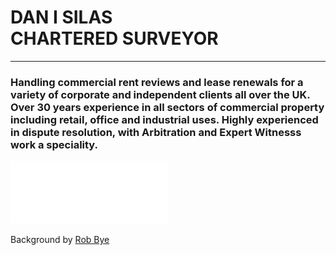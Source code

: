# DAN I SILAS<br>CHARTERED SURVEYOR

<hr>

### Handling commercial rent reviews and lease renewals for a variety of corporate and independent clients all over the UK. Over 30 years experience in all sectors of commercial property including retail, office and industrial uses. Highly experienced in dispute resolution, with Arbitration and Expert Witnesss work a speciality.

![](./RICS.png)

<span class="credits">
Background by <a href="https://unsplash.com/@robertbye">Rob Bye</a>
</span>
